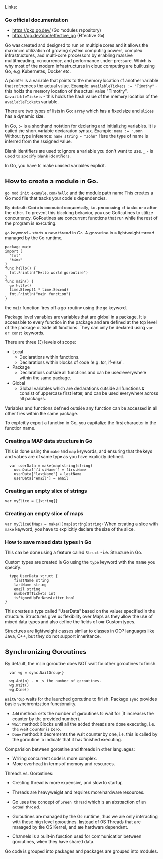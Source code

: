 Links:

### Go official documentation

- https://pkg.go.dev/ (Go modules repository)
- https://go.dev/doc/effective_go (Effective Go)

Go was created and designed to run on multiple cores and it allows the maximum utilization of growing system computing powers, complex infrastructures, and multi-core processors by enabling massive multithreading, concurrency, and performance under-pressure. Which is why most of the modern infrastructures in cloud computing are built using Go, e.g. Kubernetes, Docker etc.

A pointer is a variable that points to the memory location of another variable that references the actual value.
Example:
`availableTickets := "Timothy"` - this holds the memory location of the actual value "Timothy".
`&availableTickets` - this holds the hash value of the memory location of the `availableTickets` variable.

There are two types of lists in Go: `array` which has a fixed size and `slices` has a dynamic size.

In Go, `:=` is a shorthand notation for declaring and initializing variables. It is called the short variable declaration syntax.
Example: `name := "John`;
Without type inference: `name string = "John"`
Here the type of name is inferred from the assigned value.

Blank identifiers are used to ignore a variable you don't want to use.
`_` - is used to specify blank identifiers.

In Go, you have to make unused variables explicit.

## How to create a module in Go.
`go mod init example.com/hello` and the module path name
This creates a Go mod file that tracks your code's dependencies.

By default: Code is executed sequentially, i.e. processing of tasks one after the other. To prevent this blocking behavior, you use GoRoutines to utilize concurrency.
GoRoutines are concurrent functions that run while the rest of the program is executing.

`go` keyword - starts a new thread in Go.
A goroutine is a lightweight thread managed by the Go runtime.

```
package main
import (
  "fmt"
  "time"
)
func hello() {
  fmt.Println("Hello world goroutine")
}
func main() {
  go hello()
  time.Sleep(1 * time.Second)
  fmt.Println("main function")
}
```

the `main` function fires off a go-routine using the `go` keyword.

Package level variables are variables that are global in a package. It is accessible to every function in the package and are defined at the top level of the package outside all functions.
They can only be declared using `var or const` keywords.

There are three (3) levels of scope:

- Local
  - Declarations within functions.
  - Declarations within blocks of code (e.g. for, if-else).
- Package
  - Declarations outside all functions and can be used everywhere within the same package.
- Global
  - Global variables which are declarations outside all functions & consist of uppercase first letter, and can be used everywhere across all packages.

Variables and functions defined outside any function can be accessed in all other files within the same package.

To explicitly export a function in Go, you capitalize the first character in the function name.

### Creating a MAP data structure in Go

This is done using the `make` and `map` keywords, and ensuring that the keys and values are of same type as you have explicitly defined.

```
  var userData = make(map[string]string)
	userData["firstName"] = firstName
	userData["lastName"] = lastName
	userData["email"] = email
```

### Creating an empty slice of strings

`var mySlice = []string{}`

### Creating an empty slice of maps

`var mySliceOfMaps = make([]map[string]string)`
When creating a slice with `make` keyword, you have to explicitly declare the size of the slice.

### How to save mixed data types in Go

This can be done using a feature called `Struct` - i.e. Structure in Go.

Custom types are created in Go using the `type` keyword with the name you specify.

```
  type UserData struct {
	firstName string
	lastName string
	email string
	numberOfTickets int
	isSignedUpForNewsLetter bool
}
```
This creates a type called "UserData" based on the values specified in the structure. Structures give us flexibility over Maps as they allow the use of mixed data types and also define the fields of our Custom types.

Structures are lightweight classes similar to classes in OOP languages like Java, C++, but they do not support inheritance.


## Synchronizing Goroutines
By default, the main goroutine does NOT wait for other goroutines to finish.
```
  var wg = sync.WaitGroup{}

  wg.Add(n) - n is the number of goroutines.
  wg.Wait()
  wg.Done()
```

`WaitGroup` waits for the launched goroutine to finish.
Package `sync` provides basic synchronization functionality.

- `Add` method: sets the number of goroutines to wait for (It increases the counter by the provided number).
- `Wait` method: Blocks until all the added threads are done executing, i.e. the wait counter is zero.
- `Done` method: It decrements the wait counter by one, i.e. this is called by the goroutine to indicate that it has finished executing.

Comparision between goroutine and threads in other languages:
- Writing concurrent code is more complex.
- More overhead in terms of memory and resources.

Threads vs. Goroutines:
- Creating thread is more expensive, and slow to startup.
- Threads are heavyweight and requires more hardware resources.

- Go uses the concept of `Green thread` which is an abstraction of an actual thread.
- Goroutines are managed by the Go runtime, thus we are only interacting with these high level goroutines. Instead of OS Threads that are managed by the OS Kernel, and are hardware dependent.
- Channels is a built-in function used for communication between goroutines, when they have shared data.

Go code is grouped into packages and packages are grouped into modules.